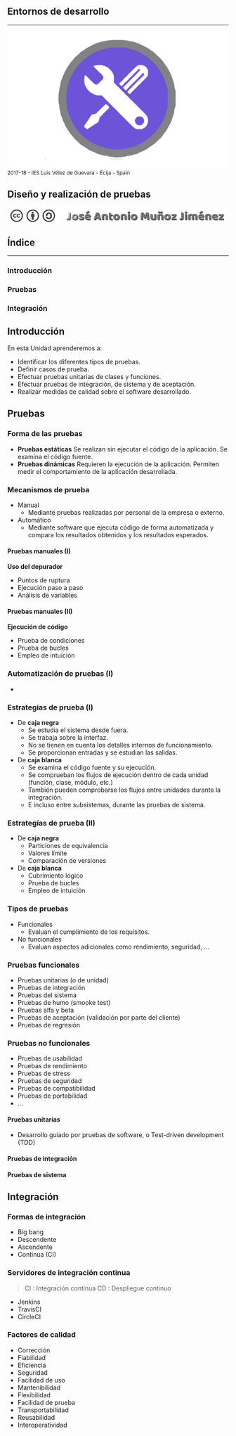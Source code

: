 <!---
Ejemplos

<video class="stretch" controls><source src="http://clips.vorwaerts-gmbh.de/big_buck_bunny.mp4" type="video/mp4"></video>
<iframe width="560" height="315" src="https://www.youtube.com/embed/3RBq-WlL4cU" frameborder="0" allowfullscreen></iframe>

slide: data-background="#ff0000" 
element: class="fragment" data-fragment-index="1"
-->
## Entornos de desarrollo
---
![Entornos de desarrollo](assets/entornosdesarrollo.png)
<small> 2017-18 - IES Luis Vélez de Guevara - Écija - Spain </small>


## Diseño y realización de pruebas

[![cc-by-sa](assets/cc-by-sa.png)](http://creativecommons.org/licenses/by-sa/4.0/)


## Índice
--- 
### Introducción
### Pruebas
### Integración

<!--- Note: Nota a pie de página. -->



## Introducción


En esta Unidad aprenderemos a:

- Identificar los diferentes tipos de pruebas.
- Definir casos de prueba.
- Efectuar pruebas unitarias de clases y funciones.
- Efectuar pruebas de integración, de sistema y de aceptación.
- Realizar medidas de calidad sobre el software desarrollado.


## Pruebas


### Forma de las pruebas

- __Pruebas estáticas__
  Se realizan sin ejecutar el código de la aplicación. Se examina el código fuente.
- __Pruebas dinámicas__
  Requieren la ejecución de la aplicación. Permiten medir el comportamiento de la aplicación desarrollada.


### Mecanismos de prueba

- Manual
  - Mediante pruebas realizadas por personal de la empresa o externo.
- Automático
  - Mediante software que ejecuta código de forma automatizada y compara los resultados obtenidos y los resultados esperados.


#### Pruebas manuales (I)

__Uso del depurador__

- Puntos de ruptura
- Ejecución paso a paso
- Análisis de variables


#### Pruebas manuales (II)

__Ejecución de código__

- Prueba de condiciones
- Prueba de bucles
- Empleo de intuición


### Automatización de pruebas (I)

- 


### Estrategias de prueba (I)

- De __caja negra__
  - Se estudia el sistema desde fuera.
  - Se trabaja sobre la interfaz.
  - No se tienen en cuenta los detalles internos de funcionamiento.
  - Se proporcionan entradas y se estudian las salidas.
- De __caja blanca__
  - Se examina el código fuente y su ejecución.
  - Se comprueban los flujos de ejecución dentro de cada unidad (función, clase, módulo, etc.) 
  - También pueden comprobarse los flujos entre unidades durante la integración.
  - E incluso entre subsistemas, durante las pruebas de sistema.


### Estrategías de prueba (II)

- De __caja negra__
  - Particiones de equivalencia
  - Valores límite
  - Comparación de versiones
- De __caja blanca__
  - Cubrimiento lógico
  - Prueba de bucles
  - Empleo de intuición


### Tipos de pruebas

- Funcionales
  - Evaluan el cumplimiento de los requisitos.
- No funcionales
  - Evaluan aspectos adicionales como rendimiento, seguridad, ... 


### Pruebas funcionales

- Pruebas unitarias (o de unidad)
- Pruebas de integración 
- Pruebas del sistema
- Pruebas de humo (smooke test)
- Pruebas alfa y beta
- Pruebas de aceptación (validación por parte del cliente)
- Pruebas de regresión


### Pruebas no funcionales

- Pruebas de usabilidad
- Pruebas de rendimiento
- Pruebas de stress
- Pruebas de seguridad
- Pruebas de compatibilidad
- Pruebas de portabilidad
- ...


#### Pruebas unitarias

- Desarrollo guiado por pruebas de software, o Test-driven development (TDD) 


#### Pruebas de integración


#### Pruebas de sistema



## Integración


### Formas de integración

- Big bang
- Descendente
- Ascendente
- Continua (CI)


### Servidores de integración continua

> CI : Integración continua
> CD : Despliegue continuo

- Jenkins
- TravisCI
- CircleCI


### Factores de calidad

- Corrección
- Fiabilidad
- Eficiencia
- Seguridad
- Facilidad de uso
- Mantenibilidad
- Flexibilidad
- Facilidad de prueba
- Transportabilidad
- Reusabilidad
- Interoperatividad
